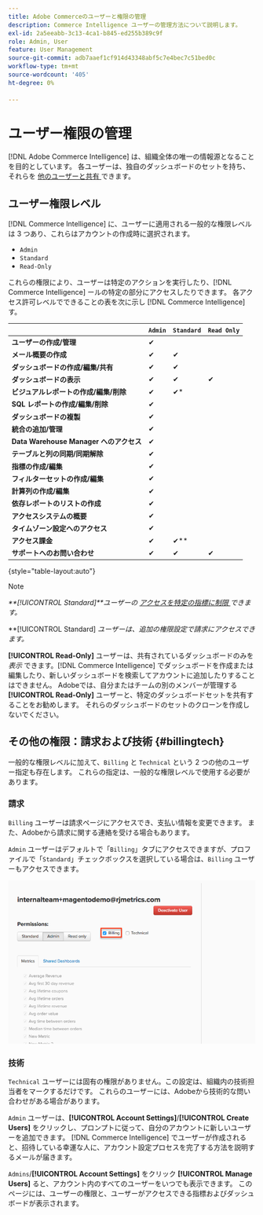 ```yaml
---
title: Adobe Commerceのユーザーと権限の管理
description: Commerce Intelligence ユーザーの管理方法について説明します。
exl-id: 2a5eeabb-3c13-4ca1-b845-ed255b389c9f
role: Admin, User
feature: User Management
source-git-commit: adb7aaef1cf914d43348abf5c7e4bec7c51bed0c
workflow-type: tm+mt
source-wordcount: '405'
ht-degree: 0%

---
```


# ユーザー権限の管理

[!DNL Adobe Commerce Intelligence] は、組織全体の唯一の情報源となることを目的としています。 各ユーザーは、独自のダッシュボードのセットを持ち、それらを [ 他のユーザーと共有 ](../../data-user/dashboards/share-dashboard-with-users.md) できます。

## ユーザー権限レベル

[!DNL Commerce Intelligence] に、ユーザーに適用される一般的な権限レベルは 3 つあり、これらはアカウントの作成時に選択されます。

* `Admin`
* `Standard`
* `Read-Only`

これらの権限により、ユーザーは特定のアクションを実行したり、[!DNL Commerce Intelligence] ールの特定の部分にアクセスしたりできます。 各アクセス許可レベルでできることの表を次に示し [!DNL Commerce Intelligence] す。

|   | `Admin` | `Standard` | `Read Only` |
| -----|-----|-----|----|
| **ユーザーの作成/管理** | ✔ |   |   |
| **メール概要の作成** | ✔ | ✔ |   |
| **ダッシュボードの作成/編集/共有** | ✔ | ✔ |   |
| **ダッシュボードの表示** | ✔ | ✔ | ✔ |
| **ビジュアルレポートの作成/編集/削除** | ✔ | ✔* |   |
| **SQL レポートの作成/編集/削除** | ✔ |  |   |
| **ダッシュボードの複製** | ✔ |   |   |
| **統合の追加/管理** | ✔ |   |   |
| **Data Warehouse Manager へのアクセス** | ✔ |   |   |
| **テーブルと列の同期/同期解除** | ✔ |   |   |
| **指標の作成/編集** | ✔ |   |   |
| **フィルターセットの作成/編集** | ✔ |   |   |
| **計算列の作成/編集** | ✔ |   |   |
| **依存レポートのリストの作成** | ✔ |   |   |
| **アクセスシステムの概要** | ✔ |   |   |
| **タイムゾーン設定へのアクセス** | ✔ |   |   |
| **アクセス課金** | ✔ | ✔** |   |
| **サポートへのお問い合わせ** | ✔ | ✔ | ✔ |

{style="table-layout:auto"}

>[!NOTE]
>
>_**[!UICONTROL Standard]**ユーザーの [ アクセスを特定の指標に制限 ](../../administrator/user-management/restrict-metric-access.md) できます。_
>
>**[!UICONTROL Standard] _ユーザーは、追加の権限設定で請求にアクセスできます。_
>
>**[!UICONTROL Read-Only]** ユーザーは、共有されているダッシュボードのみを _表示_ できます。[!DNL Commerce Intelligence] でダッシュボードを作成または編集したり、新しいダッシュボードを検索してアカウントに追加したりすることはできません。 Adobeでは、自分またはチームの別のメンバーが管理する **[!UICONTROL Read-Only]** ユーザーと、特定のダッシュボードセットを共有することをお勧めします。 それらのダッシュボードのセットのクローンを作成しないでください。

## その他の権限：請求および技術 {#billingtech}

一般的な権限レベルに加えて、`Billing` と `Technical` という 2 つの他のユーザー指定も存在します。 これらの指定は、一般的な権限レベルで使用する必要があります。

### 請求

`Billing` ユーザーは請求ページにアクセスでき、支払い情報を変更できます。 また、Adobeから請求に関する連絡を受ける場合もあります。

`Admin` ユーザーはデフォルトで「`Billing`」タブにアクセスできますが、プロファイルで「`Standard`」チェックボックスを選択している場合は、`Billing` ユーザーもアクセスできます。

![ 請求 ](../../assets/billing.png)<!--{: width="550" height="363"}-->

### 技術

`Technical` ユーザーには固有の権限がありません。この設定は、組織内の技術担当者をマークするだけです。 これらのユーザーには、Adobeから技術的な問い合わせがある場合があります。

`Admin` ユーザーは、**[!UICONTROL Account Settings]**/**[!UICONTROL Create Users]** をクリックし、プロンプトに従って、自分のアカウントに新しいユーザーを追加できます。 [!DNL Commerce Intelligence] でユーザーが作成されると、招待している幸運な人に、アカウント設定プロセスを完了する方法を説明するメールが届きます。

`Admins`/**[!UICONTROL Account Settings]** をクリック **[!UICONTROL Manage Users]** ると、アカウント内のすべてのユーザーをいつでも表示できます。 このページには、ユーザーの権限と、ユーザーがアクセスできる指標およびダッシュボードが表示されます。
